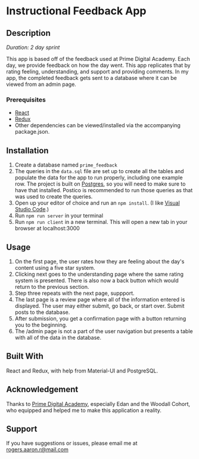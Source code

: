 # Instructional Feedback App

## Description

_Duration: 2 day sprint_

This app is based off of the feedback used at Prime Digital Academy.  Each day, we provide feedback on how the day went.  This app replicates that by rating feeling, understanding, and support and providing comments.  In my app, the completed feedback gets sent to a database where it can be viewed from an admin page.

### Prerequisites

- [React](https://reactjs.org/)
- [Redux](https://redux.js.org/)
- Other dependencies can be viewed/installed via the accompanying package.json.

## Installation

1. Create a database named `prime_feedback`
2. The queries in the `data.sql` file are set up to create all the tables and populate the data for the app to run properly, including one example row. The project is built on [Postgres](https://www.postgresql.org/download/), so you will need to make sure to have that installed. Postico is recommended to run those queries as that was used to create the queries.
3. Open up your editor of choice and run an `npm install`. (I like [Visual Studio Code](https://code.visualstudio.com/).)
4. Run `npm run server` in your terminal
4. Run `npm run client` in a new terminal. This will open a new tab in your browser at localhost:3000

## Usage

1. On the first page, the user rates how they are feeling about the day's content using a five star system.
2. Clicking next goes to the understanding page where the same rating system is presented.  There is also now a back button which would return to the previous section.
3. Step three repeats with the next page, suppport.
4. The last page is a review page where all of the information entered is displayed.  The user may either submit, go back, or start over.  Submit posts to the database.
5. After submission, you get a confirmation page with a button returning you to the beginning.
6. The /admin page is not a part of the user navigation but presents a table with all of the data in the database.

## Built With

React and Redux, with help from Material-UI and PostgreSQL.

## Acknowledgement
Thanks to [Prime Digital Academy](www.primeacademy.io), especially Edan and the Woodall Cohort, who equipped and helped me to make this application a reality.

## Support
If you have suggestions or issues, please email me at [rogers.aaron.r@mail.com](mailto:rogers.aaron.r@gmail.com)
